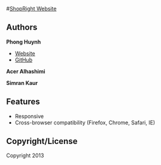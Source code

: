 #[ShopRight Website](http://shopright.eu.pn)
## Authors
**Phong Huynh**

+ [Website](http://phonghuynh.ca)
+ [GitHub](http://github/xphong)

**Acer Alhashimi**

**Simran Kaur**

## Features
* Responsive
* Cross-browser compatibility (Firefox, Chrome, Safari, IE)


## Copyright/License
Copyright 2013